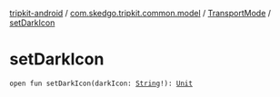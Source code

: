 [tripkit-android](../../index.md) / [com.skedgo.tripkit.common.model](../index.md) / [TransportMode](index.md) / [setDarkIcon](./set-dark-icon.md)

# setDarkIcon

`open fun setDarkIcon(darkIcon: `[`String`](https://kotlinlang.org/api/latest/jvm/stdlib/kotlin/-string/index.html)`!): `[`Unit`](https://kotlinlang.org/api/latest/jvm/stdlib/kotlin/-unit/index.html)